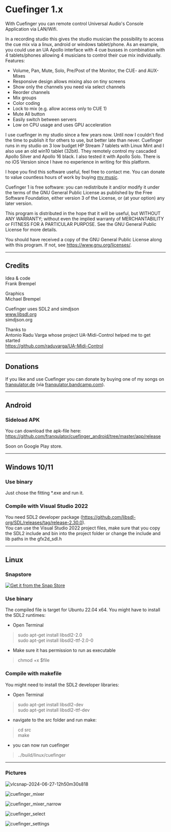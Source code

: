 # Cuefinger 1.x

With Cuefinger you can remote control Universal Audio's Console Application via LAN/Wifi.

In a recording studio this gives the studio musician the possibility to access the cue mix via a linux, android or windows tablet/phone. As an example, you could use an UA Apollo interface with 4 cue busses in combination with 4 tablets/phones allowing 4 musicians to control their cue mix individually.
Features:

- Volume, Pan, Mute, Solo, Pre/Post of the Monitor, the CUE- and AUX-Mixes
- Responsive design allows mixing also on tiny screens
- Show only the channels you need via select channels
- Reorder channels
- Mix groups
- Color coding
- Lock to mix (e.g. allow access only to CUE 1)
- Mute All button
- Easily switch between servers
- Low on CPU usage and uses GPU acceleration

I use cuefinger in my studio since a few years now. Until now I couldn't find the time to publish it for others to use, but better late than never.
Cuefinger runs in my studio on 3 low budget HP Stream 7 tablets with Linux Mint and I also use an old win10 tablet (32bit). They remotely control my cascaded Apollo Silver and Apollo 16 black. I also tested it with Apollo Solo. There is no iOS Version since I have no experience in writing for this platform.

I hope you find this software useful, feel free to contact me. You can donate to value countless hours of work by buying <a href="https://franqulator.de" target=_blank>my music</a>.

Cuefinger 1 is free software: you can redistribute it and/or modify
it under the terms of the GNU General Public License as published by
the Free Software Foundation, either version 3 of the License, or
(at your option) any later version.

This program is distributed in the hope that it will be useful,
but WITHOUT ANY WARRANTY; without even the implied warranty of
MERCHANTABILITY or FITNESS FOR A PARTICULAR PURPOSE.  See the
GNU General Public License for more details.

You should have received a copy of the GNU General Public License
along with this program.  If not, see <https://www.gnu.org/licenses/>.

---

## Credits

Idea & code<br>
Frank Brempel

Graphics<br>
Michael Brempel

Cuefinger uses SDL2 and simdjson<br>
www.libsdl.org<br>
simdjson.org<br>

Thanks to<br>
Antonio Radu Varga whose project UA-Midi-Control helped me to get started<br>
https://github.com/raduvarga/UA-Midi-Control

---

## Donations

If you like and use Cuefinger you can donate by buying one of my songs on <a href="https://franqulator.de">franqulator.de</a> (via <a href="https://franqulator.bandcamp.com">franqulator.bandcamp.com</a>).


---

## Android
### Sideload APK
You can download the apk-file here:
<a href ="https://github.com/franqulator/cuefinger_android/tree/master/app/release">https://github.com/franqulator/cuefinger_android/tree/master/app/release</a>

Soon on Google Play store.

---

## Windows 10/11
### Use binary
Just chose the fitting *.exe and run it.

### Compile with Visual Studio 2022
You need SDL2 developer package (https://github.com/libsdl-org/SDL/releases/tag/release-2.30.0).<br>
You can use the Visual Studio 2022 project files, make sure that you copy the SDL2 include and bin into the project folder or change the include and lib paths in the gfx2d_sdl.h

---

## Linux
### Snapstore
<a href="https://snapcraft.io/cuefinger">
  <img alt="Get it from the Snap Store" src="https://snapcraft.io/static/images/badges/en/snap-store-black.svg" />
</a>

### Use binary
The compiled file is target for Ubuntu 22.04 x64. You might have to install the SDL2 runtimes:
- Open Terminal
> sudo apt-get install libsdl2-2.0<br>
> sudo apt-get install libsdl2-ttf-2.0-0
- Make sure it has permission to run as executable
> chmod +x $file

### Compile with makefile
You might need to install the SDL2 developer libraries:
- Open Terminal
>sudo apt-get install libsdl2-dev<br>
>sudo apt-get install libsdl2-ttf-dev
- navigate to the src folder and run make:
> cd src<br>
> make
- you can now run cuefinger
> ../build/linux/cuefinger

---

### Pictures
![vlcsnap-2024-06-27-12h50m30s818](https://github.com/franqulator/cuefinger/assets/97669947/0339aab8-3921-4e12-a602-e648f085fc1d)

![cuefinger_mixer](https://github.com/franqulator/cuefinger/assets/97669947/9da1cd79-44f4-46cb-964b-4421fbd58375)

![cuefinger_mixer_narrow](https://github.com/franqulator/cuefinger/assets/97669947/e87ebb69-b063-4a8e-bf6a-6c4ff87dd4a5)

![cuefinger_select](https://github.com/franqulator/cuefinger/assets/97669947/5115fa2c-a8d6-4e1a-9cb0-71d016cf0544)

![cuefinger_settings](https://github.com/franqulator/cuefinger/assets/97669947/fbeda2a5-7f02-41a3-9b41-019b9477e5ba)

